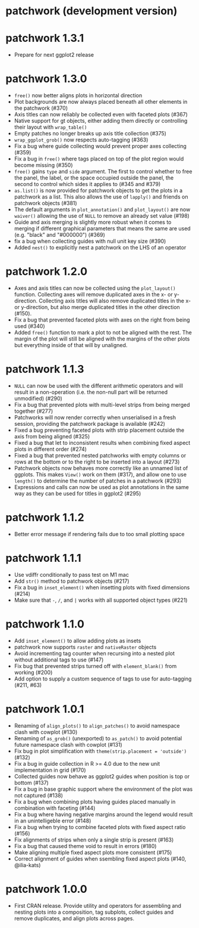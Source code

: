 # patchwork (development version)

# patchwork 1.3.1

* Prepare for next ggplot2 release

# patchwork 1.3.0

* `free()` now better aligns plots in horizontal direction
* Plot backgrounds are now always placed beneath all other elements in the
  patchwork (#370)
* Axis titles can now reliably be collected even with faceted plots (#367)
* Native support for gt objects, either adding them directly or controlling
  their layout with `wrap_table()`
* Empty patches no longer breaks up axis title collection (#375)
* `wrap_ggplot_grob()` now respects auto-tagging (#363)
* Fix a bug where guide collecting would prevent proper axes collecting (#359)
* Fix a bug in `free()` where tags placed on top of the plot region would become
  missing (#350)
* `free()` gains `type` and `side` argument. The first to control whether to
  free the panel, the label, or the space occupied outside the panel, the second
  to control which sides it applies to (#345 and #379)
* `as.list()` is now provided for patchwork objects to get the plots in a
  patchwork as a list. This also allows the use of `lapply()` and friends on
  patchwork objects (#381)
* The default arguments in `plot_annotation()` and `plot_layout()` are now
  `waiver()` allowing the use of `NULL` to remove an already set value (#198)
* Guide and axis merging is slightly more robust when it comes to merging if
  different graphical parameters that means the same are used (e.g. "black" and
  "#000000") (#369)
* fix a bug when collecting guides with null unit key size (#390)
* Added `nest()` to explicitly nest a patchwork on the LHS of an operator

# patchwork 1.2.0

* Axes and axis titles can now be collected using the `plot_layout()` function.
  Collecting axes will remove duplicated axes in the x- or y-direction.
  Collecting axis titles will also remove duplicated titles in the x- or
  y-direction, but also merge duplicated titles in the other direction (#150).
* Fix a bug that prevented faceted plots with axes on the right from being
  used (#340)
* Added `free()` function to mark a plot to not be aligned with the rest. The
  margin of the plot will still be aligned with the margins of the other plots
  but everything inside of that will by unaligned.

# patchwork 1.1.3

* `NULL` can now be used with the different arithmetic operators and will result
  in a non-operation (i.e. the non-null part will be returned unmodified) (#290)
* Fix a bug that prevented plots with multi-level strips from being merged
  together (#277)
* Patchworks will now render correctly when unserialised in a fresh session,
  providing the patchwork package is available (#242)
* Fixed a bug preventing faceted plots with strip placement outside the axis
  from being aligned (#325)
* Fixed a bug that let to inconsistent results when combining fixed aspect plots
  in different order (#274)
* Fixed a bug that prevented nested patchworks with empty columns or rows at the
  bottom or to the right to be inserted into a layout (#273)
* Patchwork objects now behaves more correctly like an unnamed list of ggplots.
  This makes `View()` work on them (#317), and allow one to use `length()` to
  determine the number of patches in a patchwork (#293)
* Expressions and calls can now be used as plot annotations in the same way as
  they can be used for titles in ggplot2 (#295)

# patchwork 1.1.2

* Better error message if rendering fails due to too small plotting space

# patchwork 1.1.1

* Use vdiffr conditionally to pass test on M1 mac
* Add `str()` method to patchwork objects (#217)
* Fix a bug in `inset_element()` when insetting plots with fixed dimensions
  (#214)
* Make sure that `-`, `/`, and `|` works with all supported object types (#221)

# patchwork 1.1.0

* Add `inset_element()` to allow adding plots as insets
* patchwork now supports `raster` and `nativeRaster` objects
* Avoid incrementing tag counter when recursing into a nested plot without
  additional tags to use (#147)
* Fix bug that prevented strips turned off with `element_blank()` from working
  (#200)
* Add option to supply a custom sequence of tags to use for auto-tagging (#211,
  #63)

# patchwork 1.0.1

* Renaming of `align_plots()` to `align_patches()` to avoid namespace clash
  with cowplot (#130)
* Renaming of `as_grob()` (unexported) to `as_patch()` to avoid potential
  future namespace clash with cowplot (#131)
* Fix bug in plot simplification with `theme(strip.placement = 'outside')`
  (#132)
* Fix a bug in guide collection in R >= 4.0 due to the new unit implementation
  in grid (#170)
* Collected guides now behave as ggplot2 guides when position is top or bottom
  (#137)
* Fix a bug in base graphic support where the environment of the plot was not
  captured (#138)
* Fix a bug when combining plots having guides placed manually in combination
  with faceting (#144)
* Fix a bug where having negative margins around the legend would result in an
  unintelligeble error (#148)
* Fix a bug when trying to combine faceted plots with fixed aspect ratio (#156)
* Fix alignments of strips when only a single strip is present (#163)
* Fix a bug that caused theme void to result in errors (#180)
* Make aligning multiple fixed aspect plots more consistent (#175)
* Correct alignment of guides when ssembling fixed aspect plots (#140,
  @ilia-kats)

# patchwork 1.0.0

* First CRAN release. Provide utility and operators for assembling and nesting
  plots into a composition, tag subplots, collect guides and remove duplicates,
  and align plots across pages.
